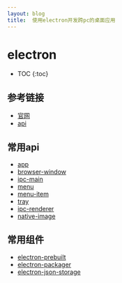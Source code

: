 ```yaml
---
layout: blog
title:  使用electron开发跨pc的桌面应用
---
```


# electron

* TOC
{:toc}

## 参考链接

* [官网](http://electron.atom.io/)
* [api](http://electron.atom.io/docs/)

## 常用api

* [app](http://electron.atom.io/docs/api/app/)
* [browser-window](http://electron.atom.io/docs/api/browser-window/)
* [ipc-main](http://electron.atom.io/docs/api/ipc-main/)
* [menu](http://electron.atom.io/docs/api/menu/)
* [menu-item](http://electron.atom.io/docs/api/menu-item/)
* [tray](http://electron.atom.io/docs/api/tray/)
* [ipc-renderer](http://electron.atom.io/docs/api/ipc-renderer/)
* [native-image](http://electron.atom.io/docs/api/native-image/)

## 常用组件

* [electron-prebuilt](https://github.com/electron-userland/electron-prebuilt)
* [electron-packager](https://github.com/electron-userland/electron-packager)
* [electron-json-storage](https://github.com/jviotti/electron-json-storage)

